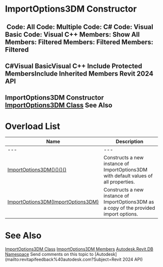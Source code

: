 # ImportOptions3DM Constructor

﻿
 Code: All Code: Multiple Code: C# Code: Visual Basic Code: Visual C++  Members: Show All Members: Filtered Members: Filtered Members: Filtered   
---  
C#Visual BasicVisual C++
Include Protected MembersInclude Inherited Members
Revit 2024 API  
---  
ImportOptions3DM Constructor   
[ImportOptions3DM Class](72310605-e939-bc8c-c790-642da4cc02cb.md "ImportOptions3DM Class") See Also  
---  
# Overload List
| Name | Description |
| --- | --- |
| --- | --- | --- |
| [ImportOptions3DM()()()()](bbb77624-2106-15c9-e53c-a02ca981e576.md "ImportOptions3DM Constructor") | Constructs a new instance of ImportOptions3DM with default values of all properties. |
| [ImportOptions3DM(ImportOptions3DM)](1b41a9db-a87a-accb-96e5-4d11647876ab.md "ImportOptions3DM Constructor \(ImportOptions3DM\)") | Constructs a new instance of ImportOptions3DM as a copy of the provided import options. |

# See Also
[ImportOptions3DM Class](72310605-e939-bc8c-c790-642da4cc02cb.md "ImportOptions3DM Class")
[ImportOptions3DM Members](5509b81f-bd48-5157-aac4-2c97b69e6b8b.md "ImportOptions3DM Members")
[Autodesk.Revit.DB Namespace](87546ba7-461b-c646-cbb1-2cb8f5bff8b2.md "Autodesk.Revit.DB Namespace")
Send comments on this topic to [Autodesk](mailto:revitapifeedback%40autodesk.com?Subject=Revit 2024 API)
